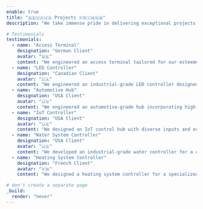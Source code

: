 ```yaml
---
enable: true
title: "🇩🇪🇨🇦🇺🇸 Projects 🇫🇷🇮🇳🇬🇧"
description: "We take immense pride in delivering exceptional projects to our clients, ensuring satisfaction and success."

# Testimonials
testimonials:
  - name: "Access Terminal"
    designation: "German Client"
    avatar: "🇩🇪"
    content: "We engineered an access terminal tailored for our esteemed client. The scope of the project encompassed the integration of Near Field Communication (NFC), WiFi functionality, and advanced security features. Our team diligently executed the development and rigorous testing of the electronics, concurrently refining the firmware to ensure optimal performance."
  - name: "LED Controller"
    designation: "Canadian Client"
    avatar: "🇨🇦"
    content: "We engineered an industrial-grade LED controller designed for building installations. This device, featuring internet connectivity, had both firmware and backend development completed by our team."
  - name: "Automotive Hub"
    designation: "USA Client"
    avatar: "🇺🇸"
    content: "We engineered an automotive-grade hub incorporating high-speed USB-C connections, Ethernet interfaces, and isolated Modbus functionality. Collaborating seamlessly with an external contractor, we orchestrated the design of the casing to meet industry standards and specifications."
  - name: "IoT Controller"
    designation: "USA Client"
    avatar: "🇺🇸"
    content: "We designed an IoT control hub with diverse inputs and outputs, digital interfaces, and DIN rail mounting. It supports Ethernet and WiFi communication, with the base firmware developed in-house."
  - name: "Water System Controller"
    designation: "USA Client"
    avatar: "🇺🇸"
    content: "We developed an industrial-grade water controller for a client with a high-volume requirement, necessitating a focus on cost-effectiveness. This led us to redesign the entire product and create tailored firmware. Our successful delivery involved manufacturing a substantial quantity in collaboration with our assembly partners."
  - name: "Heating System Controller"
    designation: "French Client"
    avatar: "🇫🇷"
    content: "We designed a heating system controller for a specialized machine dedicated to converting experimental materials into energy. This involved precise control of AC motors, valve adjustments, and data reading from various sensors. The real challenge lay in crafting a highly specific and intricate state machine for the firmware, ensuring seamless integration and optimal functionality throughout the project."

# don't create a separate page
_build:
  render: "never"
---
```

